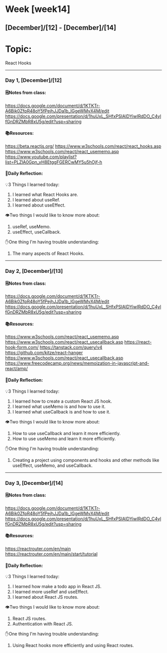 # Week [week14]
## [December]/[12] - [December]/[14]

# Topic:
React Hooks
___

### Day 1, [December]/[12]

#### 🗒️Notes from class:
https://docs.google.com/document/d/1KTKTr-A6Bik0ZfpR48oY5fPejhJJDa1b_lGgeWMvX4M/edit
https://docs.google.com/presentation/d/1huUxL_SHfxPSIAlDYiwIRdDO_C4ylfGnDRZMbR8xU5g/edit?usp=sharing

#### 📚Resources:
https://beta.reactjs.org/
https://www.w3schools.com/react/react_hooks.asp
https://www.w3schools.com/react/react_usememo.asp
https://www.youtube.com/playlist?list=PLZlA0Gpn_vH8EtggFGERCwMY5u5hOjf-h

#### 💭Daily Reflection:

💡3 Things I learned today:
1. I learned what React Hooks are.
2. I learned about useRef.
3. I learned about useEffect.

👁️Two things I would like to know more about:
1. useRef, useMemo.
2. useEffect, useCallback.

✋One thing I'm having trouble understanding:
1. The many aspects of React Hooks.


___

### Day 2, [December]/[13]

#### 🗒️Notes from class:
https://docs.google.com/document/d/1KTKTr-A6Bik0ZfpR48oY5fPejhJJDa1b_lGgeWMvX4M/edit
https://docs.google.com/presentation/d/1huUxL_SHfxPSIAlDYiwIRdDO_C4ylfGnDRZMbR8xU5g/edit?usp=sharing

#### 📚Resources:
https://www.w3schools.com/react/react_usememo.asp
https://www.w3schools.com/react/react_usecallback.asp
https://react-hook-form.com/
https://tanstack.com/query/v4
https://github.com/kitze/react-hanger
https://www.w3schools.com/react/react_usecallback.asp
https://www.freecodecamp.org/news/memoization-in-javascript-and-react/amp/

#### 💭Daily Reflection:

💡3 Things I learned today:
1. I learned how to create a custom React JS hook.
2. I learned what useMemo is and how to use it.
3. I learned what useCallback is and how to use it.

👁️Two things I would like to know more about:
1. How to use useCallback and learn it more efficiently.
2. How to use useMemo and learn it more efficiently.

✋One thing I'm having trouble understanding:
1. Creating a project using components and hooks and other methods like useEffect, useMemo, and useCallback.

___

### Day 3, [December]/[14]

#### 🗒️Notes from class:
https://docs.google.com/document/d/1KTKTr-A6Bik0ZfpR48oY5fPejhJJDa1b_lGgeWMvX4M/edit
https://docs.google.com/presentation/d/1huUxL_SHfxPSIAlDYiwIRdDO_C4ylfGnDRZMbR8xU5g/edit?usp=sharing

#### 📚Resources:
https://reactrouter.com/en/main
https://reactrouter.com/en/main/start/tutorial
#### 💭Daily Reflection:

💡3 Things I learned today:
1. I learned how make a todo app in React JS.
2. I learned more useRef and useEffect.
3. I learned about React JS routes.

👁️Two things I would like to know more about:
1. React JS routes.
2. Authentication with React JS.

✋One thing I'm having trouble understanding:
1. Using React hooks more efficiently and using React routes.
 

